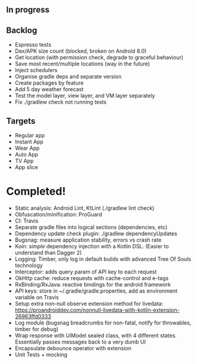 ## In progress



## Backlog

- Espresso tests
- Dex/APK size count (blocked, broken on Android 8.0)
- Get location (with permission check, degrade to graceful behaviour)
- Save most recent/multiple locations (way in the future)
- Inject schedulers
- Organise gradle deps and separate version
- Create packages by feature
- Add 5 day weather forecast
- Test the model layer, view layer, and VM layer separately
- Fix ./gradlew check not running tests


## Targets

- Regular app
- Instant App
- Wear App
- Auto App
- TV App
- App slice


# Completed!

- Static analysis: Android Lint, KtLint (./gradlew lint check)
- Obfuscation/minification: ProGuard
- CI: Travis
- Separate gradle files into logical sections (dependencies, etc)
- Dependency update check plugin: ./gradlew dependencyUpdates
- Bugsnag: measure application stability, errors vs crash rate
- Koin: _simple_ dependency injection with a Kotlin DSL. (Easier to understand than Dagger 2)
- Logging: Timber, only log in default builds with advanced Tree Of Souls technology
- Interceptor: adds query param of API key to each request
- OkHttp cache: reduce requests with cache-control and e-tags
- RxBinding/RxJava: reactive bindings for the android framework
- API keys: store in ~/.gradle/gradle.properties, add as environment variable on Travis
- Setup extra non-null observe extension method for livedata: https://proandroiddev.com/nonnull-livedata-with-kotlin-extension-26963ffd0333
- Log module (bugsnag breadcrumbs for non-fatal, notify for throwables, timber for debug)
- Wrap response with UiModel sealed class, with 4 different states. Essentially passes messages back to a very dumb UI
- Encapsulate debounce operator with extension
- Unit Tests + mocking

